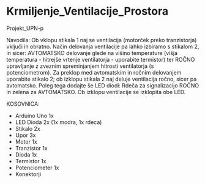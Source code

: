 # Krmiljenje_Ventilacije_Prostora

Projekt_UPN-p

Navodila:
Ob vklopu stikala 1 naj se ventilacija (motorček preko tranzistorja) vključi in obratno. Način delovanja ventilacije pa lahko izbiramo s stikalom 2, in sicer: AVTOMATSKO delovanje glede na višino temperature (višja temperatura - hitrejše vrtenje ventilatorja - uporabite termistor) ter ROČNO upravljanje z zveznim spreminjanjem hitrosti ventilatorja (s potenciometrom). Za preklop med avtomatskim in ročnim delovanjem uporabite stikalo 2; ob izklopu stikala 2 naj deluje ventilacija ročno, sicer pa avtomatsko. Poleg tega dodajte še LED diodi: Rdeča za signalizacijo ROČNO in zelena za AVTOMATSKO. Ob izklopu ventilacije se izklopita obe LED. 

KOSOVNICA:
- Arduino Uno 1x
- LED Dioda 2x (1x modra, 1x rdeca)
- Stikalo 2x
- Upor 3x
- Motor 1x
- Tranzistor 1x
- Dioda 1x
- Termistor 1x
- Potenciometer 1x
- Konektorji


